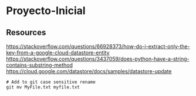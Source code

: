 # Proyecto-Inicial

## Resources
https://stackoverflow.com/questions/66928373/how-do-i-extract-only-the-key-from-a-google-cloud-datastore-entity  
https://stackoverflow.com/questions/3437059/does-python-have-a-string-contains-substring-method  
https://cloud.google.com/datastore/docs/samples/datastore-update  



```console
# Add to git case sensitive rename
git mv MyFile.txt myfile.txt
```
